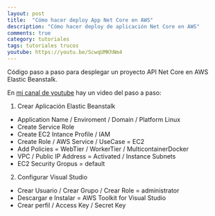 ```yaml
---
layout: post
title:  "Cómo hacer deploy App Net Core en AWS"
description: "Cómo hacer deploy de aplicación Net Core en AWS"
comments: true
category: tutoriales
tags: tutoriales trucos
youtube: https://youtu.be/ScwqUMKhNm4
---
```

Código paso a paso para desplegar un proyecto API Net Core en AWS Elastic Beanstalk.

En <a target="_blank" href="{{ page.youtube }}">mi canal de youtube</a> hay un video del paso a paso:

1. Crear Aplicación Elastic Beanstalk
- Application Name / Enviroment / Domain / Platform Linux
- Create Service Role
- Create EC2 Intance Profile / IAM
- Create Role / AWS Service / UseCase = EC2
- Add Policies = WebTier / WorkerTier / MulticontainerDocker
- VPC / Public IP Address = Activated / Instance Subnets 
- EC2 Security Gropus = default
 
2. Configurar Visual Studio
- Crear Usuario / Crear Grupo / Crear Role = administrator
- Descargar e Instalar = AWS Toolkit for Visual Studio
- Crear perfil / Access Key / Secret Key

